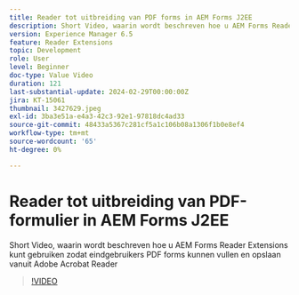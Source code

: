 ```yaml
---
title: Reader tot uitbreiding van PDF forms in AEM Forms J2EE
description: Short Video, waarin wordt beschreven hoe u AEM Forms Reader Extensions kunt gebruiken zodat eindgebruikers PDF forms kunnen vullen en opslaan vanuit Adobe/Acrobat Reader
version: Experience Manager 6.5
feature: Reader Extensions
topic: Development
role: User
level: Beginner
doc-type: Value Video
duration: 121
last-substantial-update: 2024-02-29T00:00:00Z
jira: KT-15061
thumbnail: 3427629.jpeg
exl-id: 3ba3e51a-e4a3-42c3-92e1-97818dc4ad33
source-git-commit: 48433a5367c281cf5a1c106b08a1306f1b0e8ef4
workflow-type: tm+mt
source-wordcount: '65'
ht-degree: 0%

---
```


# Reader tot uitbreiding van PDF-formulier in AEM Forms J2EE

Short Video, waarin wordt beschreven hoe u AEM Forms Reader Extensions kunt gebruiken zodat eindgebruikers PDF forms kunnen vullen en opslaan vanuit Adobe Acrobat Reader

>[!VIDEO](https://video.tv.adobe.com/v/3439521/?learn=on&captions=dut)
